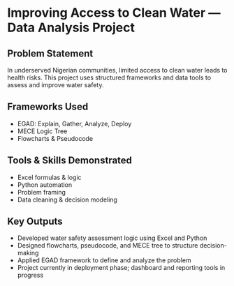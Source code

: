 # Improving Access to Clean Water — Data Analysis Project
## Problem Statement
In underserved Nigerian communities, limited access to clean water leads to health risks. This project uses structured frameworks and data tools to assess and improve water safety.
## Frameworks Used
- EGAD: Explain, Gather, Analyze, Deploy
- MECE Logic Tree
- Flowcharts & Pseudocode
## Tools & Skills Demonstrated
- Excel formulas & logic
- Python automation
- Problem framing
- Data cleaning & decision modeling
## Key Outputs
- Developed water safety assessment logic using Excel and Python
- Designed flowcharts, pseudocode, and MECE tree to structure decision-making
- Applied EGAD framework to define and analyze the problem
- Project currently in deployment phase; dashboard and reporting tools in progress

